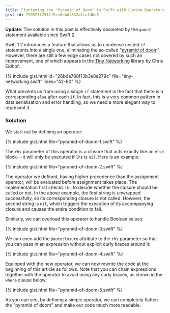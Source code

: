 ```yaml
---
title: Flattening the "Pyramid of Doom" in Swift with Custom Operators
gist-id: 799521f251119ce8bbdf832a1ca1dbb8
---
```


__Update__: The solution in this post is effectively obsoleted by the `guard` statement available since Swift 2.

Swift 1.2 introduces a feature that allows us to condense nested `if` statements into a single one, eliminating the so-called "[pyramid of doom][1]". However, there are still a few edge cases not covered by such an improvement, one of which appears in the [Tiny Networking][2] library by Chris Eidhof:

{% include gist.html id="26bda788f13b3e8a279c" file="tiny-networking.swift" lines="42-60" %}

What prevents us from using a single `if` statement is the fact that there is a corresponding `else` after each `if`. In fact, this is a very common pattern in data serialisation and error handling, so we need a more elegant way to represent it.

<!-- excerpt -->

### Solution

We start out by defining an operator:

{% include gist.html file="pyramid-of-doom-1.swift" %}

The `rhs` parameter of this operator is a closure that acts exactly like an `else` block---it will only be executed if `lhs` is `nil`. Here is an example:

{% include gist.html file="pyramid-of-doom-2.swift" %}

The operator we defined, having higher precedence than the assignment operator, will be evaluated before assignment takes place. The implementation first checks `lhs` to decide whether the closure should be called or not. In the above example, the first string is unwrapped successfully, so its corresponding closure is not called. However, the second string is `nil`, which triggers the execution of its accompanying closure and causes the entire condition to fail.

Similarly, we can overload this operator to handle Boolean values:

{% include gist.html file="pyramid-of-doom-3.swift" %}

We can even add the `@autoclosure` attribute to the `rhs` parameter so that you can pass in an expression without explicit curly braces around it:

{% include gist.html file="pyramid-of-doom-4.swift" %}

Equipped with the new operator, we can now rewrite the code at the beginning of this article as follows. Note that you can chain expressions together with the operator to avoid using any curly braces, as shown in the `where` clause below:

{% include gist.html file="pyramid-of-doom-5.swift" %}

As you can see, by defining a simple operator, we can completely flatten the "pyramid of doom" and make our code much more readable.

[1]:	https://en.wikipedia.org/wiki/Pyramid_of_doom_(programming)
[2]:	https://chris.eidhof.nl/post/tiny-networking-in-swift/
